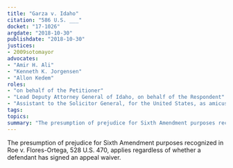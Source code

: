 ```yaml
---
title: "Garza v. Idaho"
citation: "586 U.S. ___"
docket: "17-1026"
argdate: "2018-10-30"
publishdate: "2018-10-30"
justices:
- 2009sotomayor
advocates:
- "Amir H. Ali"
- "Kenneth K. Jorgensen"
- "Allon Kedem"
roles:
- "on behalf of the Petitioner"
- "Lead Deputy Attorney General of Idaho, on behalf of the Respondent"
- "Assistant to the Solicitor General, for the United States, as amicus curiae, supporting the Respondent"
tags:
topics:
summary: "The presumption of prejudice for Sixth Amendment purposes recognized in Roe v. Flores-Ortega, 528 U.S. 470, applies regardless of whether a defendant has signed an appeal waiver."
---
```

The presumption of prejudice for Sixth Amendment purposes recognized in Roe v. Flores-Ortega, 528 U.S. 470, applies regardless of whether a defendant has signed an appeal waiver.
